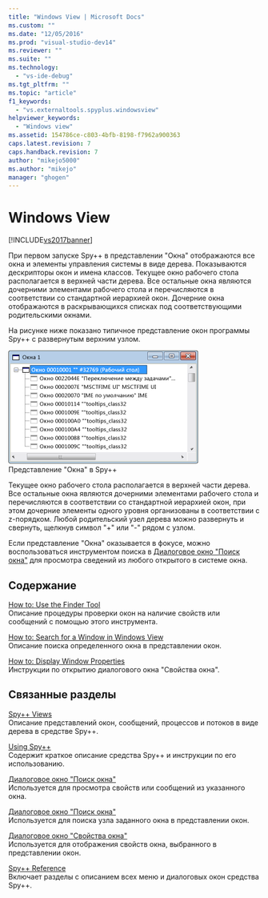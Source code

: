 ```yaml
---
title: "Windows View | Microsoft Docs"
ms.custom: ""
ms.date: "12/05/2016"
ms.prod: "visual-studio-dev14"
ms.reviewer: ""
ms.suite: ""
ms.technology: 
  - "vs-ide-debug"
ms.tgt_pltfrm: ""
ms.topic: "article"
f1_keywords: 
  - "vs.externaltools.spyplus.windowsview"
helpviewer_keywords: 
  - "Windows view"
ms.assetid: 154786ce-c803-4bfb-8198-f7962a900363
caps.latest.revision: 7
caps.handback.revision: 7
author: "mikejo5000"
ms.author: "mikejo"
manager: "ghogen"
---
```

# Windows View
[!INCLUDE[vs2017banner](../code-quality/includes/vs2017banner.md)]

При первом запуске Spy\+\+ в представлении "Окна" отображаются все окна и элементы управления системы в виде дерева.  Показываются дескрипторы окон и имена классов.  Текущее окно рабочего стола располагается в верхней части дерева.  Все остальные окна являются дочерними элементами рабочего стола и перечисляются в соответствии со стандартной иерархией окон.  Дочерние окна отображаются в раскрывающихся списках под соответствующими родительскими окнами.  
  
 На рисунке ниже показано типичное представление окон программы Spy\+\+ с развернутым верхним узлом.  
  
 ![Представление окон в Spy&#43;&#43;](../debugger/media/spy--_windowsview.png "Spy\+\+\_WindowsView")  
Представление "Окна" в Spy\+\+  
  
 Текущее окно рабочего стола располагается в верхней части дерева.  Все остальные окна являются дочерними элементами рабочего стола и перечисляются в соответствии со стандартной иерархией окон, при этом дочерние элементы одного уровня организованы в соответствии с z\-порядком.  Любой родительский узел дерева можно развернуть и свернуть, щелкнув символ "\+" или "\-" рядом с узлом.  
  
 Если представление "Окна" оказывается в фокусе, можно воспользоваться инструментом поиска в [Диалоговое окно "Поиск окна"](../debugger/window-search-dialog-box.md) для просмотра сведений из любого открытого в системе окна.  
  
## Содержание  
 [How to: Use the Finder Tool](../Topic/How%20to:%20Use%20the%20Finder%20Tool.md)  
 Описание процедуры проверки окон на наличие свойств или сообщений с помощью этого инструмента.  
  
 [How to: Search for a Window in Windows View](../debugger/how-to-search-for-a-window-in-windows-view.md)  
 Описание поиска определенного окна в представлении окон.  
  
 [How to: Display Window Properties](../debugger/how-to-display-window-properties.md)  
 Инструкции по открытию диалогового окна "Свойства окна".  
  
## Связанные разделы  
 [Spy\+\+ Views](../debugger/spy-increment-views.md)  
 Описание представлений окон, сообщений, процессов и потоков в виде дерева в средстве Spy\+\+.  
  
 [Using Spy\+\+](../debugger/using-spy-increment.md)  
 Содержит краткое описание средства Spy\+\+ и инструкции по его использованию.  
  
 [Диалоговое окно "Поиск окна"](../debugger/find-window-dialog-box.md)  
 Используется для просмотра свойств или сообщений из указанного окна.  
  
 [Диалоговое окно "Поиск окна"](../debugger/window-search-dialog-box.md)  
 Используется для поиска узла заданного окна в представлении окон.  
  
 [Диалоговое окно "Свойства окна"](../debugger/window-properties-dialog-box.md)  
 Используется для отображения свойств окна, выбранного в представлении окон.  
  
 [Spy\+\+ Reference](../debugger/spy-increment-reference.md)  
 Включает разделы с описанием всех меню и диалоговых окон средства Spy\+\+.